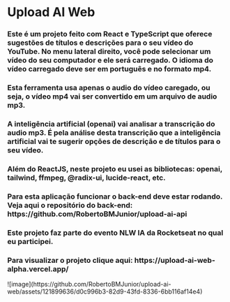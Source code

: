 <h1>Upload AI Web</h1>
<h3> Este é um projeto feito com React e TypeScript que oferece sugestões de títulos e descrições para o seu vídeo do YouTube. No menu lateral direito, você pode selecionar um vídeo do seu computador e ele será carregado. O idioma do vídeo carregado deve ser em português e no formato mp4. </h3>
<h3>Esta ferramenta usa apenas o audio do vídeo caregado, ou seja, o vídeo mp4 vai ser convertido em um arquivo de audio mp3. </h3>
<h3>A inteligência artificial (openai) vai analisar a transcrição do audio mp3. É pela análise desta transcrição que a inteligência artificial vai te sugerir opções de descrição e de títulos para o seu vídeo.
</h3>
<h3> Além do ReactJS, neste projeto eu usei as bibliotecas: openai, tailwind, ffmpeg, @radix-ui, lucide-react, etc.</h3>
<h3>Para esta aplicação funcionar o back-end deve estar rodando. Veja aqui o repositório do back-end: https://github.com/RobertoBMJunior/upload-ai-api</h3>
<h3> Este projeto faz parte do evento NLW IA da Rocketseat no qual eu participei. </h3>
<h3>Para visualizar o projeto clique aqui: https://upload-ai-web-alpha.vercel.app/ </h3>
![image](https://github.com/RobertoBMJunior/upload-ai-web/assets/121899636/d0c996b3-82d9-43fd-8336-6bb116af14e4)
